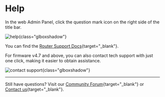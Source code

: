 # Help

In the web Admin Panel, click the question mark icon on the right side of the title bar.

![help](https://static.gl-inet.com/docs/router/en/4/interface_guide/help/help.png){class="glboxshadow"}

You can find the [Router Support Docs](https://docs.gl-inet.com/router/en/4){target="_blank"}.

For firmware v4.7 and above, you can also contact tech support with just one click, making it easier to obtain assistance.

![contact support](https://static.gl-inet.com/docs/router/en/4/interface_guide/help/contact_support_and_export_log.gif){class="glboxshadow"}

---

Still have questions? Visit our [Community Forum](https://forum.gl-inet.com){target="_blank"} or [Contact us](https://www.gl-inet.com/contacts/){target="_blank"}.